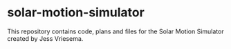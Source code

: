 # solar-motion-simulator
This repository contains code, plans and files for the Solar Motion Simulator created by Jess Vriesema.
